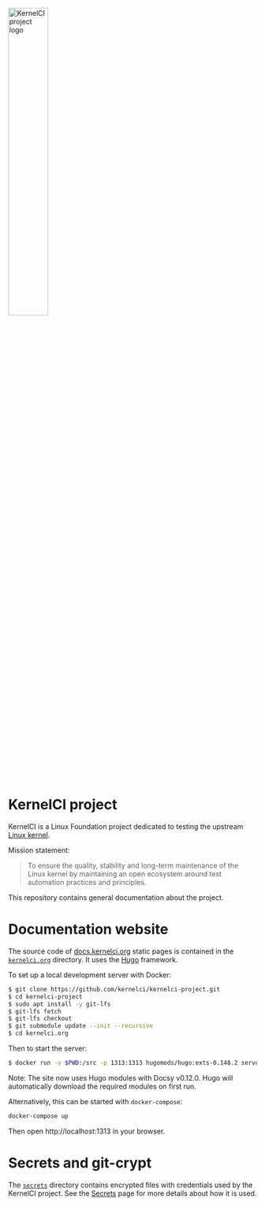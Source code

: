 <img src="https://docs.kernelci.org/image/kernelci-horizontal-color.png"
     alt="KernelCI project logo"
     width="40%" />

KernelCI project
================

KernelCI is a Linux Foundation project dedicated to testing the upstream [Linux
kernel](https://kernel.org).

Mission statement:

> To ensure the quality, stability and long-term maintenance of the Linux
> kernel by maintaining an open ecosystem around test automation practices and
> principles.

This repository contains general documentation about the project.


Documentation website
=====================

The source code of [docs.kernelci.org](https://docs.kernelci.org) static pages is
contained in the [`kernelci.org`](kernelci.org) directory.  It uses the
[Hugo](https://gohugo.io) framework.

To set up a local development server with Docker:

```sh
$ git clone https://github.com/kernelci/kernelci-project.git
$ cd kernelci-project
$ sudo apt install -y git-lfs
$ git-lfs fetch
$ git-lfs checkout
$ git submodule update --init --recursive
$ cd kernelci.org
```

Then to start the server:
```sh
$ docker run -v $PWD:/src -p 1313:1313 hugomods/hugo:exts-0.148.2 server -D
```

Note: The site now uses Hugo modules with Docsy v0.12.0. Hugo will automatically download the required modules on first run.

Alternatively, this can be started with `docker-compose`:

```sh
docker-compose up
```

Then open http://localhost:1313 in your browser.

Secrets and git-crypt
=====================

The [`secrets`](https://github.com/kernelci/kernelci-project/tree/main/secrets)
directory contains encrypted files with credentials used by the KernelCI
project.  See the [Secrets](https://docs.kernelci.org/admin/secrets/) page for
more details about how it is used.

